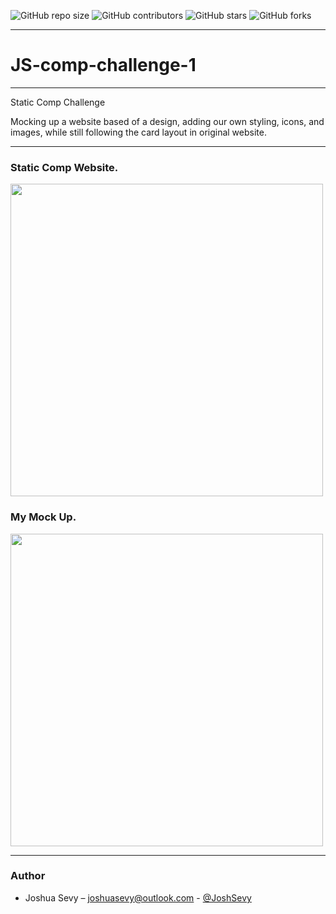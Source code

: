 ![GitHub repo size](https://img.shields.io/github/repo-size/JoshSevy/JS-comp-challenge-1)
![GitHub contributors](https://img.shields.io/github/contributors/JoshSevy/JS-comp-challenge-1)
![GitHub stars](https://img.shields.io/github/stars/JoshSevy/RomCom?style=social)
![GitHub forks](https://img.shields.io/github/forks/JoshSevy/RomCom?style=social)

--- 
# JS-comp-challenge-1
---

Static Comp Challenge 

Mocking up a website based of a design, adding our own styling, icons, and images, while still following the card layout in original website.

---

### Static Comp Website.
<img src="https://lh3.googleusercontent.com/gooDoVXWhV7NYKekvttAulrRP10Vyacv99h71PDcKe3zi1lTHdlhOsqhM8dW75dnr74HDqiXIQb4I4b2YhgNSMD7_vy4Wuh3UIdiUWOxYYw8Wqnx71z8WrDsS9wz_tXbT7MIsuWQc1pQONKaVSpEAXuslZjSUx7ntOPgdkHw_PbLWuUoX_46gKdwQXOSjWXr8IgpdEB4qTyyh83rU0Upvey4maiGCyhkA_PHRD69u_pRcphd53sdPMeFz511IgyDjLKZ0u3d2HvVBTFG6276GPESn1cIpdnLdsa-OwfqvpWnaAzp2IhZigK7QmU_uncLu5D-0xCuR1URkjpjCx-wGMNJ_YphprXEgZlFFQKSQAQuxlXN-pTU-vTDCMXa47t2H750SIV5ZhXG8uQDG57v-P71ZQb_iBkfwDgq4stRnn8AnOccCFRO5Qqr3ZFVBSkQVmXAYLay5aypXMQHGSDm16MEFTHCpTJmjhCz4EwxRcOUt10ipv3BDkGddIBxIQzqxVFHLepyTewjeDKGCOcjm0eBHghvBx6JcIIw6Jhw3sYaH9DrnlX2rNZYQ9R5tGRvUT23Gf_bSGpo7VcsnCuCMfcJA87H5yKu1ERiHDClEwVvMIqEWvBLeFOSXxdqlj2JvPQVKyqR3zAS15wBiMc1CTVSE_VeGoJ9_vY6cGCVzloeFaFLrxh_3hplmlW_=w1318-h1238-no?authuser=0" width="500" align="center">


### My Mock Up.
<img src="https://lh3.googleusercontent.com/wjMh2FzBOqN4WmOBy7G-x2HRX1vxS-F65WOoE2C6grW-d4Qa0cJs4btJma4wn6ZWsjV-3sNsH120vt5onhzfyCehs--EbMCkSalayR_5hKmbA1V8Ek16JJer74caT8mojhy6YfrtfZP4wz_lU_DC4njbhmcr18mEQ7qNbTqpBV62youfRuXy-NPFRnhKccCXodxhdk2ue8sC8bgCdxG7zVd64p5Xs3vwJBdiMuaZvLW8kpVRshtiLo38kZH7NEs5iEXIOrT6Z3rGYLrk7jYvbGKEXBgf5tYnI_OJIXqPkZVu3I7kftwpTZD6CTCuZY7qaJhJ8SwigIOwYh6tuOO-2BY_y7ckTiTDwIBnHG515xD2uwfujgsRmo-B15lAYfsMU_HCjvCThFMlvxWdnjV5R9S9uPeOyelhWlSLx2S4TuCInZRb6fxU_SjxRKHp4fu4f_bI8QyuwYxRI-MICC2wmBxMATQSq0bZgSWNEwyieEbx0C_m47i36fPi2BOUkFflwv10EhK1U5fbws-AyvaAnuR2-M62l-wSVuU8qiUNxS1ayWHdu9K08UWrV3AGKD7K_Y_O_wedPckmb1US90wGKT4l4yq02nKRasH0_4KXdqar_Qz8AJs4gOSKs6oZ8aJfHx_-AXjCNc9RsFzgKJOPFqyXc9ZmUHGAspZ_rM4Cb4VxJ2xYCov4845t4G7r=w1384-h1276-no?authuser=0" width="500" align="center">


---

### Author

* Joshua Sevy – joshuasevy@outlook.com  - [@JoshSevy](https://github.com/JoshSevy)








